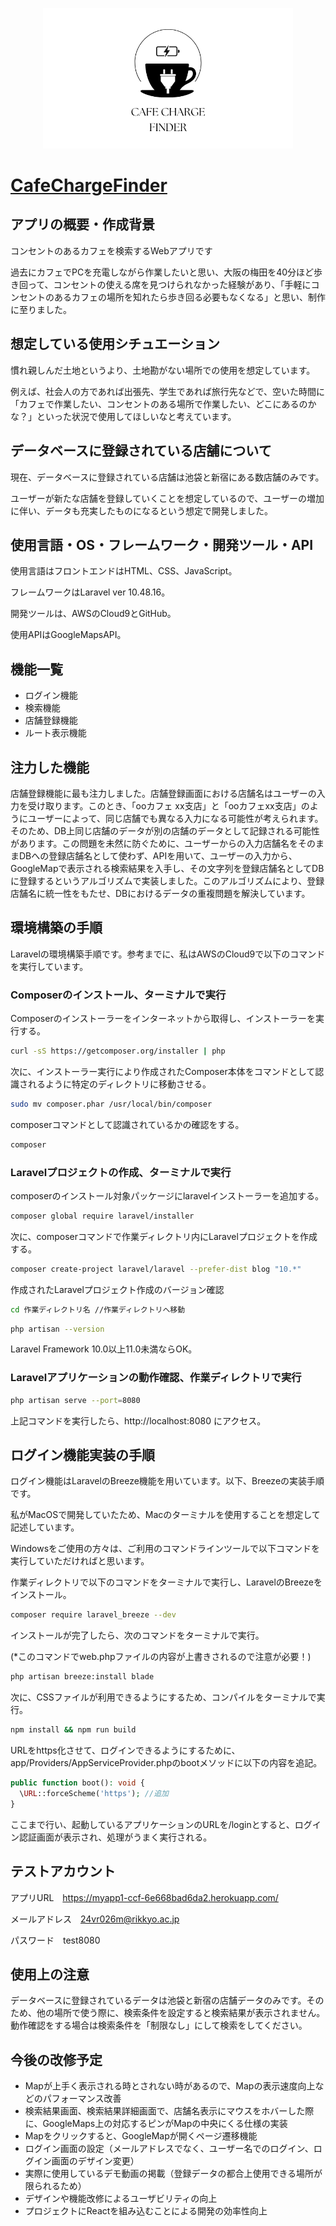 <p align="center"><a href="https://laravel.com" target="_blank"><img src="/public/image/Cafe charge finder2.png" width="400" alt="CafeChargeFinder logo"></a></p>

# [CafeChargeFinder](https://myapp1-ccf-6e668bad6da2.herokuapp.com/)

## アプリの概要・作成背景

コンセントのあるカフェを検索するWebアプリです

過去にカフェでPCを充電しながら作業したいと思い、大阪の梅田を40分ほど歩き回って、コンセントの使える席を見つけられなかった経験があり、「手軽にコンセントのあるカフェの場所を知れたら歩き回る必要もなくなる」と思い、制作に至りました。

## 想定している使用シチュエーション
慣れ親しんだ土地というより、土地勘がない場所での使用を想定しています。

例えば、社会人の方であれば出張先、学生であれば旅行先などで、空いた時間に「カフェで作業したい、コンセントのある場所で作業したい、どこにあるのかな？」といった状況で使用してほしいなと考えています。

## データベースに登録されている店舗について
現在、データベースに登録されている店舗は池袋と新宿にある数店舗のみです。

ユーザーが新たな店舗を登録していくことを想定しているので、ユーザーの増加に伴い、データも充実したものになるという想定で開発しました。

## 使用言語・OS・フレームワーク・開発ツール・API

使用言語はフロントエンドはHTML、CSS、JavaScript。

フレームワークはLaravel ver 10.48.16。

開発ツールは、AWSのCloud9とGitHub。

使用APIはGoogleMapsAPI。

## 機能一覧

- ログイン機能
- 検索機能
- 店舗登録機能
- ルート表示機能

## 注力した機能

店舗登録機能に最も注力しました。店舗登録画面における店舗名はユーザーの入力を受け取ります。このとき、「ooカフェ xx支店」と「ooカフェxx支店」のようにユーザーによって、同じ店舗でも異なる入力になる可能性が考えられます。そのため、DB上同じ店舗のデータが別の店舗のデータとして記録される可能性があります。この問題を未然に防ぐために、ユーザーからの入力店舗名をそのままDBへの登録店舗名として使わず、APIを用いて、ユーザーの入力から、GoogleMapで表示される検索結果を入手し、その文字列を登録店舗名としてDBに登録するというアルゴリズムで実装しました。このアルゴリズムにより、登録店舗名に統一性をもたせ、DBにおけるデータの重複問題を解決しています。

## 環境構築の手順

Laravelの環境構築手順です。参考までに、私はAWSのCloud9で以下のコマンドを実行しています。

### Composerのインストール、ターミナルで実行

Composerのインストーラーをインターネットから取得し、インストーラーを実行する。
```bash
curl -sS https://getcomposer.org/installer | php
```

次に、インストーラー実行により作成されたComposer本体をコマンドとして認識されるように特定のディレクトリに移動させる。
```bash
sudo mv composer.phar /usr/local/bin/composer
```

composerコマンドとして認識されているかの確認をする。
```bash
composer
```

### Laravelプロジェクトの作成、ターミナルで実行

composerのインストール対象パッケージにlaravelインストーラーを追加する。
```bash
composer global require laravel/installer
```

次に、composerコマンドで作業ディレクトリ内にLaravelプロジェクトを作成する。
```bash
composer create-project laravel/laravel --prefer-dist blog "10.*"
```

作成されたLaravelプロジェクト作成のバージョン確認
```bash
cd 作業ディレクトリ名 //作業ディレクトリへ移動
```

```bash
php artisan --version
```
Laravel Framework 10.0以上11.0未満ならOK。

### Laravelアプリケーションの動作確認、作業ディレクトリで実行
```bash
php artisan serve --port=8080
```
上記コマンドを実行したら、http://localhost:8080 にアクセス。





## ログイン機能実装の手順

ログイン機能はLaravelのBreeze機能を用いています。以下、Breezeの実装手順です。

私がMacOSで開発していたため、Macのターミナルを使用することを想定して記述しています。

Windowsをご使用の方々は、ご利用のコマンドラインツールで以下コマンドを実行していただければと思います。

作業ディレクトリで以下のコマンドをターミナルで実行し、LaravelのBreezeをインストール。
```bash
composer require laravel_breeze --dev
```

インストールが完了したら、次のコマンドをターミナルで実行。

(*このコマンドでweb.phpファイルの内容が上書きされるので注意が必要！)
```bash
php artisan breeze:install blade
```

次に、CSSファイルが利用できるようにするため、コンパイルをターミナルで実行。
```bash
npm install && npm run build
```

URLをhttps化させて、ログインできるようにするために、app/Providers/AppServiceProvider.phpのbootメソッドに以下の内容を追記。
```php
public function boot(): void {
  \URL::forceScheme('https'); //追加
} 
```
ここまで行い、起動しているアプリケーションのURLを/loginとすると、ログイン認証画面が表示され、処理がうまく実行される。

## テストアカウント

アプリURL　https://myapp1-ccf-6e668bad6da2.herokuapp.com/

メールアドレス　24vr026m@rikkyo.ac.jp

パスワード　test8080


## 使用上の注意

データベースに登録されているデータは池袋と新宿の店舗データのみです。そのため、他の場所で使う際に、検索条件を設定すると検索結果が表示されません。動作確認をする場合は検索条件を「制限なし」にして検索をしてください。


## 今後の改修予定

- Mapが上手く表示される時とされない時があるので、Mapの表示速度向上などのパフォーマンス改善
- 検索結果画面、検索結果詳細画面で、店舗名表示にマウスをホバーした際に、GoogleMaps上の対応するピンがMapの中央にくる仕様の実装
- Mapをクリックすると、GoogleMapが開くページ遷移機能
- ログイン画面の設定（メールアドレスでなく、ユーザー名でのログイン、ログイン画面のデザイン変更）
- 実際に使用しているデモ動画の掲載（登録データの都合上使用できる場所が限られるため）
- デザインや機能改修によるユーザビリティの向上
- プロジェクトにReactを組み込むことによる開発の効率性向上
